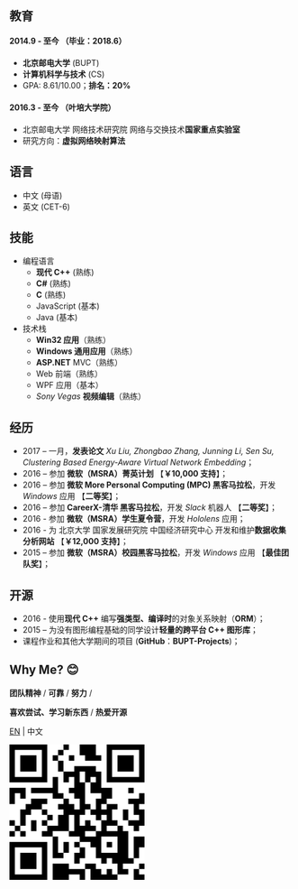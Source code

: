 ﻿<aboutSec>

## 教育

#### 2014.9 - 至今 （毕业：2018.6）

- **北京邮电大学** (BUPT)
- **计算机科学与技术** (CS)
- GPA: 8.61/10.00；**排名：20%**

#### 2016.3 - 至今 （叶培大学院）

- 北京邮电大学 网络技术研究院 网络与交换技术**国家重点实验室**
- 研究方向：**虚拟网络映射算法**

## 语言

- 中文 (母语)
- 英文 (CET-6)

## 技能

- 编程语言
  - **现代 C++** (熟练)
  - **C#** (熟练)
  - **C** (熟练)
  - JavaScript (基本)
  - Java (基本)
- 技术栈
  - **Win32 应用**（熟练）
  - **Windows 通用应用**（熟练）
  - **ASP.NET** MVC（熟练）
  - Web 前端（熟练）
  - WPF 应用（基本）
  - *Sony Vegas* **视频编辑**（熟练）

## 经历

- 2017 – 一月，**发表论文**
  *Xu Liu, Zhongbao Zhang, Junning Li, Sen Su,
  Clustering Based Energy-Aware Virtual Network Embedding*；
- 2016 – 参加 **微软（MSRA）菁英计划** 【**￥10,000 支持**】；
- 2016 – 参加 **微软 More Personal Computing (MPC) 黑客马拉松**，开发 *Windows* 应用 【**二等奖**】；
- 2016 – 参加 **CareerX-清华 黑客马拉松**，开发 *Slack* 机器人 【**二等奖**】；
- 2016 - 参加 **微软（MSRA）学生夏令营**，开发 *Hololens* 应用；
- 2016 - 为 北京大学 国家发展研究院 中国经济研究中心 开发和维护**数据收集分析网站** 【**￥12,000 支持**】；
- 2015 – 参加 **微软（MSRA）校园黑客马拉松**，开发 *Windows* 应用 【**最佳团队奖**】；

## 开源

- 2016 - 使用**现代 C++** 编写**强类型、编译时**的对象关系映射（**ORM**）；
- 2015 – 为没有图形编程基础的同学设计**轻量的跨平台 C++ 图形库**；
- 课程作业和其他大学期间的项目 (**GitHub**：**BUPT-Projects**)；

## Why Me? 😊

**团队精神** / **可靠** / **努力** /

**喜欢尝试、学习新东西** / **热爱开源**

</aboutSec>

<langSec>

[EN](#en) | 中文

</langSec>

<qrCodeSec>

![QRCode](qrCode.svg)

</qrCodeSec>
